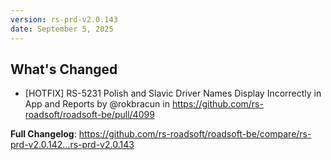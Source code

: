 ```yaml
---
version: rs-prd-v2.0.143
date: September 5, 2025
---
```


## What's Changed
* [HOTFIX] RS-5231 Polish and Slavic Driver Names Display Incorrectly in App and Reports by @rokbracun in https://github.com/rs-roadsoft/roadsoft-be/pull/4099


**Full Changelog**: https://github.com/rs-roadsoft/roadsoft-be/compare/rs-prd-v2.0.142...rs-prd-v2.0.143
